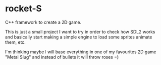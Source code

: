 # rocket-S
C++ framework to create a 2D game.

This is just a small project I want to try in order to check how SDL2 works and basically start making a simple engine to load some sprites animate them, etc. 

I'm thinking maybe I will base everything in one of my favourites 2D game "Metal Slug" and instead of bullets it will throw roses =)
